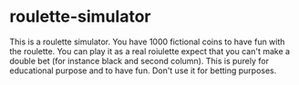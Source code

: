 # roulette-simulator
This is a roulette simulator. You have 1000 fictional coins to have fun with the roulette. You can play it as a real roiulette expect that you can't make a double bet (for instance black and second column). This is purely for educational purpose and to have fun. Don't use it for betting purposes. 

